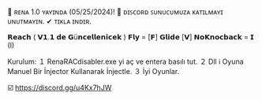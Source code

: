 🔶 ʀᴇɴᴀ 1.0 ʏᴀʏɪɴᴅᴀ (05/25/2024)!
🔷 ᴅɪꜱᴄᴏʀᴅ ꜱᴜɴᴜᴄᴜᴍᴜᴢᴀ ᴋᴀᴛɪʟᴍᴀʏɪ ᴜɴᴜᴛᴍᴀʏɪɴ.
✔ ᴛɪᴋʟᴀ ɪɴᴅɪʀ.

𝗥𝗲𝗮𝗰𝗵 ( 𝗩𝟭.𝟭 𝗱𝗲 𝗚ü𝗻𝗰𝗲𝗹𝗹𝗲𝗻𝗶𝗰𝗲𝗸 )
𝗙𝗹𝘆 = [𝗙]
𝗚𝗹𝗶𝗱𝗲 [𝗩]
𝗡𝗼𝗞𝗻𝗼𝗰𝗯𝗮𝗰𝗸 = 𝗜 (I)

Kurulum:
１ RenaRACdisabler.exe yi aç ve entera basılı tut.
２ Dll i Oyuna Manuel Bir İnjector Kullanarak İnjectle.
３ İyi Oyunlar.

☑️ https://discord.gg/u4Kx7hJW
